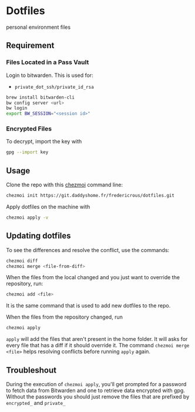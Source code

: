 # Dotfiles

personal environment files

## Requirement

### Files Located in a Pass Vault

Login to bitwarden. This is used for:

- `private_dot_ssh/private_id_rsa`

```sh
brew install bitwarden-cli
bw config server <url>
bw login
export BW_SESSION="<session id>"
```

### Encrypted Files

To decrypt, import the key with

```sh
gpg --import key
```

## Usage

Clone the repo with this [chezmoi](https://www.chezmoi.io/) command line:

```sh
chezmoi init https://git.daddyshome.fr/fredericrous/dotfiles.git
```

Apply dotfiles on the machine with

```sh
chezmoi apply -v
```

## Updating dotfiles

To see the differences and resolve the conflict, use the commands:

```sh
chezmoi diff
chezmoi merge <file-from-diff>
```

When the files from the local changed and you just
want to override the repository, run:

```sh
chezmoi add <file>
```

It is the same command that is used to add new dotfiles to the repo.

When the files from the repository changed, run

```sh
chezmoi apply
```

`apply` will add the files that aren't present in the home folder.
It will asks for every file that has a diff if it should override it.
The command `chezmoi merge <file>` helps resolving conflicts before running `apply` again.

## Troubleshout

During the execution of `chezmoi apply`, you'll get prompted for 
a password to fetch data from Bitwarden and one to retrieve data 
encrypted with gpg.
Without the passwords you should just remove the files that are
prefixed by `encrypted_` and `private_`

